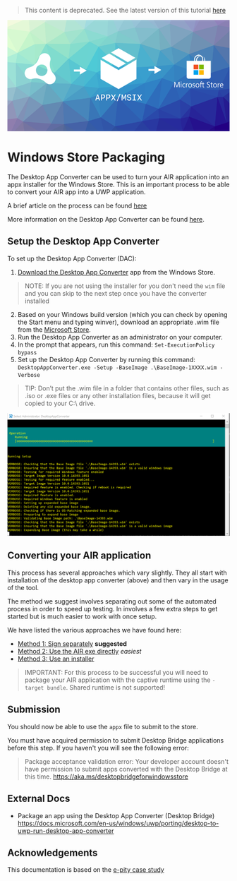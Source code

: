 >
> This content is deprecated. See the latest version of this tutorial [here](https://docs.airnativeextensions.com/docs/tutorials/windows-appx-packaging)
> 

![](images/WindowsPackaging-promo.png)

# Windows Store Packaging

The Desktop App Converter can be used to turn your AIR application into an appx installer for the Windows Store. This is an important process to be able to convert your AIR app into a UWP application.

A brief article on the process can be found [here](https://blogs.msdn.microsoft.com/appconsult/2018/03/14/distribute-your-adobe-air-apps-through-the-microsoft-store-with-the-captive-runtime-bundle/)

More information on the Desktop App Converter can be found [here](https://docs.microsoft.com/en-us/windows/uwp/porting/desktop-to-uwp-run-desktop-app-converter).






## Setup the Desktop App Converter

To set up the Desktop App Converter (DAC):


1. [Download the Desktop App Converter](https://aka.ms/converter) app from the Windows Store.

> NOTE: If you are not using the installer for you don't need the `wim` file and you can skip to the next step once you have the converter installed

2. Based on your Windows build version (which you can check by opening the Start menu and typing winver), download an appropriate .wim file from the [Microsoft Store](https://aka.ms/converterimages).
3. Run the Desktop App Converter as an administrator on your computer.
4. In the prompt that appears, run this command: `Set-ExecutionPolicy bypass`
5. Set up the Desktop App Converter by running this command: `DesktopAppConverter.exe -Setup -BaseImage .\BaseImage-1XXXX.wim -Verbose`

> TIP: Don’t put the .wim file in a folder that contains other files, such as .iso or .exe files or any other installation files, because it will get copied to your C:\ drive.


![](images/dac_setup.png)






## Converting your AIR application

This process has several approaches which vary slightly. They all start with installation of the desktop app converter (above) and then vary in the usage of the tool.

The method we suggest involves separating out some of the automated process in order to speed up testing. In involves a few extra steps to get started but is much easier to work with once setup. 

We have listed the various approaches we have found here:

- [Method 1: Sign separately](windows-appx-packaging-method1) **suggested**
- [Method 2: Use the AIR exe directly](windows-appx-packaging-method2) *easiest*
- [Method 3: Use an installer](windows-appx-packaging-method3)


>
> IMPORTANT: For this process to be successful you will need to package your AIR application with the captive runtime using the `-target bundle`. Shared runtime is not supported!
>




## Submission

You should now be able to use the `appx` file to submit to the store. 

You must have acquired permission to submit Desktop Bridge applications before this step. If you haven't you will see the following error: 

>
> 	Package acceptance validation error: Your developer account doesn't have permission to submit apps converted with the Desktop Bridge at this time. https://aka.ms/desktopbridgeforwindowsstore
>





## External Docs 

- Package an app using the Desktop App Converter (Desktop Bridge) https://docs.microsoft.com/en-us/windows/uwp/porting/desktop-to-uwp-run-desktop-app-converter




## Acknowledgements 

This documentation is based on the [e-pity case study](https://microsoft.github.io/techcasestudies/desktop%20bridge/2017/06/08/e-pity.html)

